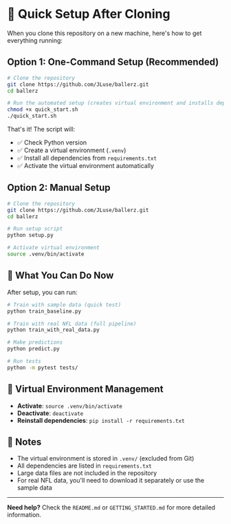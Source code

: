# 🚀 Quick Setup After Cloning

When you clone this repository on a new machine, here's how to get everything running:

## Option 1: One-Command Setup (Recommended)

```bash
# Clone the repository
git clone https://github.com/JLuse/ballerz.git
cd ballerz

# Run the automated setup (creates virtual environment and installs dependencies)
chmod +x quick_start.sh
./quick_start.sh
```

That's it! The script will:
- ✅ Check Python version
- ✅ Create a virtual environment (`.venv`)
- ✅ Install all dependencies from `requirements.txt`
- ✅ Activate the virtual environment automatically

## Option 2: Manual Setup

```bash
# Clone the repository
git clone https://github.com/JLuse/ballerz.git
cd ballerz

# Run setup script
python setup.py

# Activate virtual environment
source .venv/bin/activate
```

## 🎯 What You Can Do Now

After setup, you can run:

```bash
# Train with sample data (quick test)
python train_baseline.py

# Train with real NFL data (full pipeline)
python train_with_real_data.py

# Make predictions
python predict.py

# Run tests
python -m pytest tests/
```

## 🔧 Virtual Environment Management

- **Activate**: `source .venv/bin/activate`
- **Deactivate**: `deactivate`
- **Reinstall dependencies**: `pip install -r requirements.txt`

## 📝 Notes

- The virtual environment is stored in `.venv/` (excluded from Git)
- All dependencies are listed in `requirements.txt`
- Large data files are not included in the repository
- For real NFL data, you'll need to download it separately or use the sample data

---

**Need help?** Check the `README.md` or `GETTING_STARTED.md` for more detailed information.
